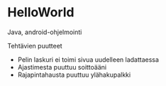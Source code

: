# HelloWorld
Java, android-ohjelmointi

Tehtävien puutteet
- Pelin laskuri ei toimi sivua uudelleen ladattaessa
- Ajastimesta puuttuu soittoääni
- Rajapintahausta puuttuu ylähakupalkki
